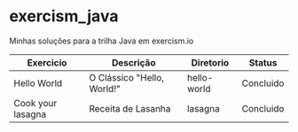 # exercism_java
Minhas soluções para a trilha Java em exercism.io


Exercicio| Descrição | Diretorio | Status
------------ | -------------|------------|------------
Hello World| O Clássico  "Hello, World!"| hello-world | Concluido 
Cook your lasagna | Receita de Lasanha | lasagna | Concluido